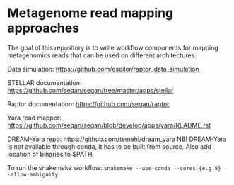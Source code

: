 # Metagenome read mapping approaches

The goal of this repository is to write workflow components for mapping metagenomics reads that can be used on different architectures. 

Data simulation: 
https://github.com/eseiler/raptor_data_simulation

STELLAR documentation:
https://github.com/seqan/seqan/tree/master/apps/stellar

Raptor documentation:
https://github.com/seqan/raptor

Yara read mapper:
https://github.com/seqan/seqan/blob/develop/apps/yara/README.rst

DREAM-Yara repo:
https://github.com/temehi/dream_yara
NB! DREAM-Yara is not available through conda, it has to be built from source. Also add location of binaries to $PATH.

To run the snakemake workflow:
`snakemake --use-conda --cores {e.g 8} --allow-ambiguity`
